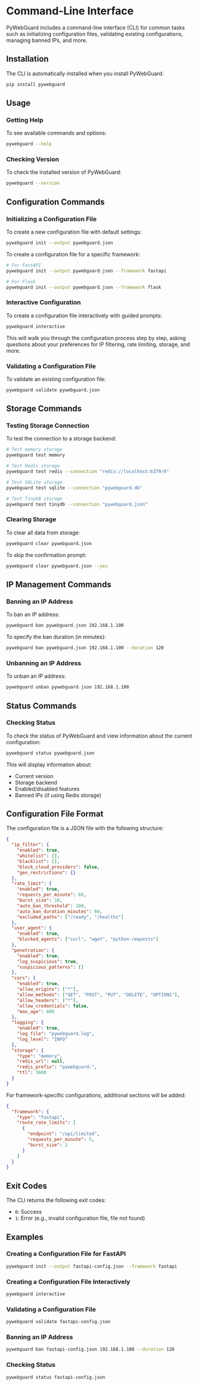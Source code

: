 # Command-Line Interface

PyWebGuard includes a command-line interface (CLI) for common tasks such as initializing configuration files, validating existing configurations, managing banned IPs, and more.

## Installation

The CLI is automatically installed when you install PyWebGuard:

```bash
pip install pywebguard
```

## Usage

### Getting Help

To see available commands and options:

```bash
pywebguard --help
```

### Checking Version

To check the installed version of PyWebGuard:

```bash
pywebguard --version
```

## Configuration Commands

### Initializing a Configuration File

To create a new configuration file with default settings:

```bash
pywebguard init --output pywebguard.json
```

To create a configuration file for a specific framework:

```bash
# For FastAPI
pywebguard init --output pywebguard.json --framework fastapi

# For Flask
pywebguard init --output pywebguard.json --framework flask
```

### Interactive Configuration

To create a configuration file interactively with guided prompts:

```bash
pywebguard interactive
```

This will walk you through the configuration process step by step, asking questions about your preferences for IP filtering, rate limiting, storage, and more.

### Validating a Configuration File

To validate an existing configuration file:

```bash
pywebguard validate pywebguard.json
```

## Storage Commands

### Testing Storage Connection

To test the connection to a storage backend:

```bash
# Test memory storage
pywebguard test memory

# Test Redis storage
pywebguard test redis --connection "redis://localhost:6379/0"

# Test SQLite storage
pywebguard test sqlite --connection "pywebguard.db"

# Test TinyDB storage
pywebguard test tinydb --connection "pywebguard.json"
```

### Clearing Storage

To clear all data from storage:

```bash
pywebguard clear pywebguard.json
```

To skip the confirmation prompt:

```bash
pywebguard clear pywebguard.json --yes
```

## IP Management Commands

### Banning an IP Address

To ban an IP address:

```bash
pywebguard ban pywebguard.json 192.168.1.100
```

To specify the ban duration (in minutes):

```bash
pywebguard ban pywebguard.json 192.168.1.100 --duration 120
```

### Unbanning an IP Address

To unban an IP address:

```bash
pywebguard unban pywebguard.json 192.168.1.100
```

## Status Commands

### Checking Status

To check the status of PyWebGuard and view information about the current configuration:

```bash
pywebguard status pywebguard.json
```

This will display information about:
- Current version
- Storage backend
- Enabled/disabled features
- Banned IPs (if using Redis storage)

## Configuration File Format

The configuration file is a JSON file with the following structure:

```json
{
  "ip_filter": {
    "enabled": true,
    "whitelist": [],
    "blacklist": [],
    "block_cloud_providers": false,
    "geo_restrictions": {}
  },
  "rate_limit": {
    "enabled": true,
    "requests_per_minute": 60,
    "burst_size": 10,
    "auto_ban_threshold": 100,
    "auto_ban_duration_minutes": 60,
    "excluded_paths": ["/ready", "/healthz"]
  },
  "user_agent": {
    "enabled": true,
    "blocked_agents": ["curl", "wget", "python-requests"]
  },
  "penetration": {
    "enabled": true,
    "log_suspicious": true,
    "suspicious_patterns": []
  },
  "cors": {
    "enabled": true,
    "allow_origins": ["*"],
    "allow_methods": ["GET", "POST", "PUT", "DELETE", "OPTIONS"],
    "allow_headers": ["*"],
    "allow_credentials": false,
    "max_age": 600
  },
  "logging": {
    "enabled": true,
    "log_file": "pywebguard.log",
    "log_level": "INFO"
  },
  "storage": {
    "type": "memory",
    "redis_url": null,
    "redis_prefix": "pywebguard:",
    "ttl": 3600
  }
}
```

For framework-specific configurations, additional sections will be added:

```json
{
  "framework": {
    "type": "fastapi",
    "route_rate_limits": [
      {
        "endpoint": "/api/limited",
        "requests_per_minute": 5,
        "burst_size": 2
      }
    ]
  }
}
```

## Exit Codes

The CLI returns the following exit codes:

- `0`: Success
- `1`: Error (e.g., invalid configuration file, file not found)

## Examples

### Creating a Configuration File for FastAPI

```bash
pywebguard init --output fastapi-config.json --framework fastapi
```

### Creating a Configuration File Interactively

```bash
pywebguard interactive
```

### Validating a Configuration File

```bash
pywebguard validate fastapi-config.json
```

### Banning an IP Address

```bash
pywebguard ban fastapi-config.json 192.168.1.100 --duration 120
```

### Checking Status

```bash
pywebguard status fastapi-config.json
```
